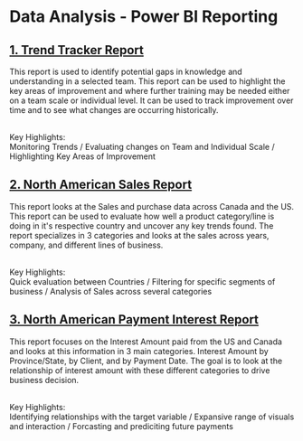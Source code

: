 <h1> Data Analysis - Power BI Reporting </h1>
<h2><a href = "https://app.powerbi.com/view?r=eyJrIjoiM2VhNDRiMmMtZWI2NC00OTNiLThhYTktMmM3NjMxNWFlMzYwIiwidCI6ImY3MTlkOTU0LWMwMjEtNGIzNy04OTAxLTU5ZTE5NDM5MGVlYyJ9&pageName=ReportSection"> 1. Trend Tracker Report </a> </h2>
<p> This report is used to identify potential gaps in knowledge and understanding in a selected team. 
       This report can be used to highlight the key areas of improvement and where further training may be needed either on a team scale or individual level.
       It can be used to track improvement over time and to see what changes are occurring historically.</p>
<br>
Key Highlights: <br>
            Monitoring Trends / Evaluating changes on Team and Individual Scale / Highlighting Key Areas of Improvement

<h2><a href = "https://app.powerbi.com/view?r=eyJrIjoiMjYzMjY4NWEtNzY2YS00OTI3LTgxMzgtNzE2ZGU4MzVkNTViIiwidCI6ImY3MTlkOTU0LWMwMjEtNGIzNy04OTAxLTU5ZTE5NDM5MGVlYyJ9"> 2. North American Sales Report </a> </h2>
<p> This report looks at the Sales and purchase data across Canada and the US. 
       This report can be used to evaluate how well a product category/line is doing in it's respective country and uncover any key trends found.
       The report specializes in 3 categories and looks at the sales across years, company, and different lines of business.</p>
<br>
Key Highlights: <br>
            Quick evaluation between Countries / Filtering for specific segments of business / Analysis of Sales across several categories
            
<h2><a href = "https://app.powerbi.com/view?r=eyJrIjoiMGUyZGUxNzQtNGQwMy00NWVlLTkwYmYtNTRlMWZkNzRlYWQ0IiwidCI6ImY3MTlkOTU0LWMwMjEtNGIzNy04OTAxLTU5ZTE5NDM5MGVlYyJ9"> 3. North American Payment Interest Report </a> </h2>
<p>This report focuses on the Interest Amount paid from the US and Canada and looks at this information in 3 main categories.
       Interest Amount by Province/State, by Client, and by Payment Date. The goal is to look at the relationship of interest amount with these different categories to drive business decision.</p>
<br>
Key Highlights: <br>
           Identifying relationships with the target variable / Expansive range of visuals and interaction / Forcasting and prediciting future payments
            
